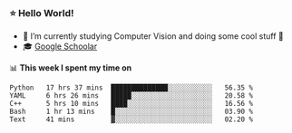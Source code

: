 ### ⭐️ Hello World!

<!--
**hologerry/hologerry** is a ✨ _special_ ✨ repository because its `README.md` (this file) appears on your GitHub profile.

Here are some ideas to get you started:

- 🔭 I’m currently working and studying on Computer Vision
- 🌱 I’m currently learning at Peking University
- 💬 Ask me about 
- 📫 How to reach me: E-mail
- 😄 Pronouns: he/his
- ⚡ Fun fact: Music is the Power
-->


- 🔭 I’m currently studying Computer Vision and doing some cool stuff 🤖
- 🎓 [Google Schoolar](https://scholar.google.com/citations?user=3ykqW9wAAAAJ&hl=en)


📊 **This week I spent my time on**

<!--START_SECTION:waka-->
```text
Python   17 hrs 37 mins  ██████████████░░░░░░░░░░░   56.35 % 
YAML     6 hrs 26 mins   █████░░░░░░░░░░░░░░░░░░░░   20.58 % 
C++      5 hrs 10 mins   ████░░░░░░░░░░░░░░░░░░░░░   16.56 % 
Bash     1 hr 13 mins    █░░░░░░░░░░░░░░░░░░░░░░░░   03.90 % 
Text     41 mins         ▓░░░░░░░░░░░░░░░░░░░░░░░░   02.20 % 
```
<!--END_SECTION:waka-->
